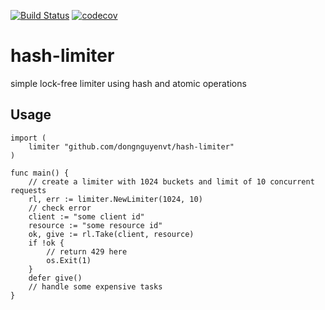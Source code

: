 [![Build Status](https://travis-ci.com/dongnguyenvt/hash-limiter.svg?branch=main)](https://travis-ci.com/dongnguyenvt/hash-limiter) [![codecov](https://codecov.io/gh/dongnguyenvt/hash-limiter/branch/mail/graph/badge.svg)](https://codecov.io/gh/dongnguyenvt/hash-limiter)

# hash-limiter
simple lock-free limiter using hash and atomic operations

## Usage
```Golang
import (
    limiter "github.com/dongnguyenvt/hash-limiter"
)

func main() {
    // create a limiter with 1024 buckets and limit of 10 concurrent requests 
    rl, err := limiter.NewLimiter(1024, 10)
    // check error
    client := "some client id"
    resource := "some resource id"
    ok, give := rl.Take(client, resource)
    if !ok {
        // return 429 here
        os.Exit(1)
    }
    defer give()
    // handle some expensive tasks
}
```
